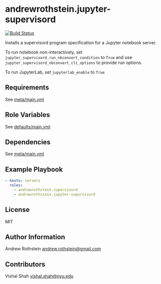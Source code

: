 andrewrothstein.jupyter-supervisord
=========================
[![Build Status](https://travis-ci.org/andrewrothstein/ansible-jupyter-supervisord.svg?branch=master)](https://travis-ci.org/andrewrothstein/ansible-jupyter-supervisord)

Installs a supervisord program specification for a Jupyter notebook server.

To run notebook non-interactively, set `jupyter_supervisord_run_nbconvert_condition` to `True` and use `jupyter_supervisord_nbconvert_cli_options` to provide run options.

To run JupyterLab, set `jupyterlab_enable` to `True`

Requirements
------------

See [meta/main.yml](meta/main.yml)

Role Variables
--------------

See [defaults/main.yml](defaults/main.yml)

Dependencies
------------

See [meta/main.yml](meta/main.yml)

Example Playbook
----------------

```yml
- hosts: servers
  roles:
    - andrewrothstein.supervisord
    - andrewrothstein.jupyter-supervisord
```

License
-------

MIT

Author Information
------------------

Andrew Rothstein <andrew.rothstein@gmail.com>

Contributors
------------

Vishal Shah <vishal.shah@nyu.edu>
